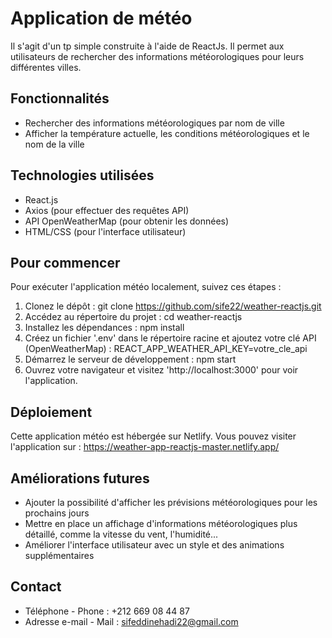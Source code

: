 # Application de météo 
Il s'agit d'un tp simple construite à l'aide de ReactJs. Il permet aux utilisateurs de rechercher des informations météorologiques pour leurs différentes villes.

## Fonctionnalités
- Rechercher des informations météorologiques par nom de ville
- Afficher la température actuelle, les conditions météorologiques et le nom de la ville
  
## Technologies utilisées
- React.js
- Axios (pour effectuer des requêtes API)
- API OpenWeatherMap (pour obtenir les données)
- HTML/CSS (pour l'interface utilisateur)

## Pour commencer
Pour exécuter l'application météo localement, suivez ces étapes :
1. Clonez le dépôt :
   git clone https://github.com/sife22/weather-reactjs.git
2. Accédez au répertoire du projet :
   cd weather-reactjs
3. Installez les dépendances :
   npm install
4. Créez un fichier '.env' dans le répertoire racine et ajoutez votre clé API (OpenWeatherMap) :
   REACT_APP_WEATHER_API_KEY=votre_cle_api
5. Démarrez le serveur de développement :
   npm start
6. Ouvrez votre navigateur et visitez 'http://localhost:3000' pour voir l'application.

## Déploiement
Cette application météo est hébergée sur Netlify. Vous pouvez visiter l'application sur : https://weather-app-reactjs-master.netlify.app/

## Améliorations futures
- Ajouter la possibilité d'afficher les prévisions météorologiques pour les prochains jours
- Mettre en place un affichage d'informations météorologiques plus détaillé, comme la vitesse du vent, l'humidité...
- Améliorer l'interface utilisateur avec un style et des animations supplémentaires

## Contact
- Téléphone - Phone : +212 669 08 44 87
- Adresse e-mail - Mail : sifeddinehadi22@gmail.com
